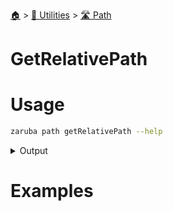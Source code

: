 <!--startTocHeader-->
[🏠](../../README.md) > [🔧 Utilities](../README.md) > [🛣️ Path](README.md)
# GetRelativePath
<!--endTocHeader-->

# Usage

<!--startCode-->
```bash
zaruba path getRelativePath --help
```
 
<details>
<summary>Output</summary>
 
```````
Get relative path

Usage:
  zaruba path getRelativePath <basePath> <targetPath> [flags]

Flags:
  -h, --help   help for getRelativePath
```````
</details>
<!--endCode-->

# Examples



<!--startTocSubtopic-->

<!--endTocSubtopic-->